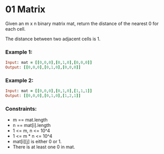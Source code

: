 # 01 Matrix

Given an m x n binary matrix mat, return the distance of the nearest 0 for each cell.

The distance between two adjacent cells is 1.

### Example 1:
```ruby
Input: mat = [[0,0,0],[0,1,0],[0,0,0]]
Output: [[0,0,0],[0,1,0],[0,0,0]]
```
### Example 2:
```ruby
Input: mat = [[0,0,0],[0,1,0],[1,1,1]]
Output: [[0,0,0],[0,1,0],[1,2,1]]
```
### Constraints:

- m == mat.length
- n == mat[i].length
- 1 <= m, n <= 10^4
- 1 <= m * n <= 10^4
- mat[i][j] is either 0 or 1.
- There is at least one 0 in mat.